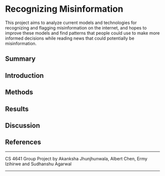 # Recognizing Misinformation

This project aims to analyze current models and technologies for recognizing and flagging misinformation on the internet, and hopes to improve these models and find patterns that people could use to make more informed decisions while reading news that could potentially be misinformation.

## Summary

## Introduction

## Methods

## Results

## Discussion

## References 

---

CS 4641 Group Project by Akanksha Jhunjhunwala, Albert Chen, Ermy Izihirwe and Sudhanshu Agarwal

---


